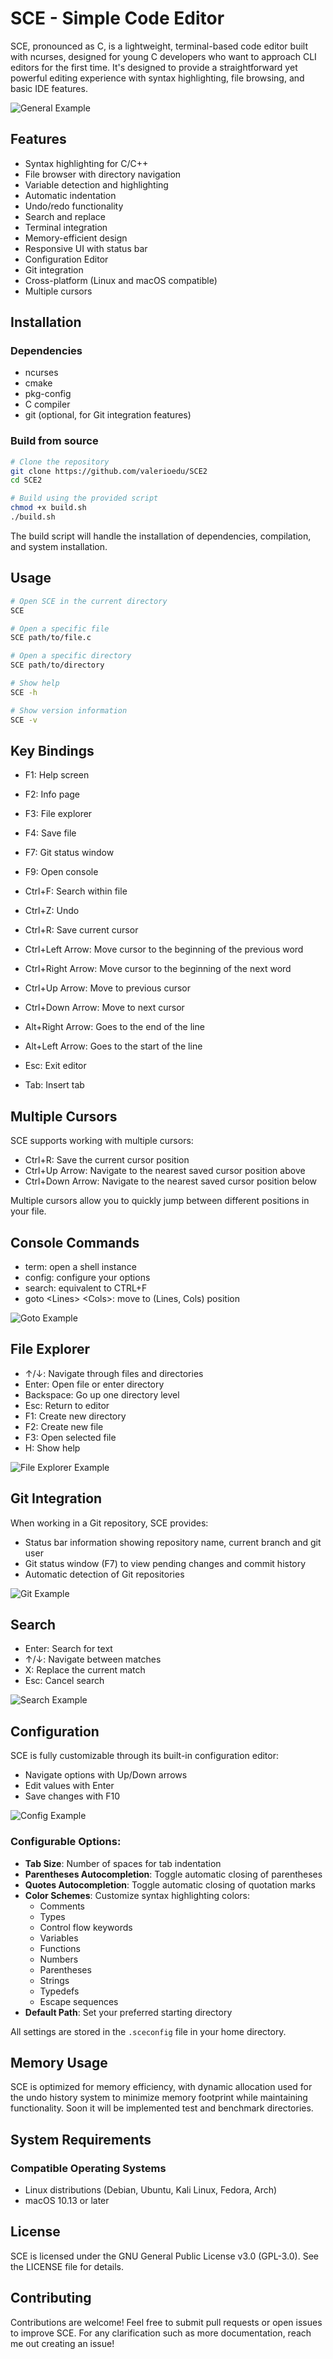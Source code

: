 # SCE - Simple Code Editor

SCE, pronounced as C, is a lightweight, terminal-based code editor built with ncurses, designed for young C developers who want to approach CLI editors for the first time. It's designed to provide a straightforward yet powerful editing experience with syntax highlighting, file browsing, and basic IDE features.

![General Example](screenshots/Screenshot%202025-06-08%20115935.png)

## Features

- Syntax highlighting for C/C++
- File browser with directory navigation
- Variable detection and highlighting
- Automatic indentation
- Undo/redo functionality
- Search and replace
- Terminal integration
- Memory-efficient design
- Responsive UI with status bar
- Configuration Editor
- Git integration
- Cross-platform (Linux and macOS compatible)
- Multiple cursors

## Installation

### Dependencies

- ncurses
- cmake
- pkg-config
- C compiler
- git (optional, for Git integration features)

### Build from source
```bash
# Clone the repository
git clone https://github.com/valerioedu/SCE2
cd SCE2

# Build using the provided script
chmod +x build.sh
./build.sh
```

The build script will handle the installation of dependencies, compilation, and system installation.

## Usage

```bash
# Open SCE in the current directory
SCE

# Open a specific file
SCE path/to/file.c

# Open a specific directory
SCE path/to/directory

# Show help
SCE -h

# Show version information
SCE -v
```

## Key Bindings

- F1: Help screen
- F2: Info page
- F3: File explorer
- F4: Save file
- F7: Git status window
- F9: Open console
- Ctrl+F: Search within file
- Ctrl+Z: Undo
- Ctrl+R: Save current cursor
- Ctrl+Left Arrow: Move cursor to the beginning of the previous word
- Ctrl+Right Arrow: Move cursor to the beginning of the next word
- Ctrl+Up Arrow: Move to previous cursor
- Ctrl+Down Arrow: Move to next cursor

- Alt+Right Arrow: Goes to the end of the line
- Alt+Left Arrow:  Goes to the start of the line
- Esc: Exit editor
- Tab: Insert tab

## Multiple Cursors

SCE supports working with multiple cursors:

- Ctrl+R: Save the current cursor position
- Ctrl+Up Arrow: Navigate to the nearest saved cursor position above
- Ctrl+Down Arrow: Navigate to the nearest saved cursor position below

Multiple cursors allow you to quickly jump between different positions in your file.

## Console Commands

- term: open a shell instance
- config: configure your options
- search: equivalent to CTRL+F
- goto \<Lines\> \<Cols\>: move to (Lines, Cols) position

![Goto Example](screenshots/Screenshot%202025-06-08%20114142.png)

## File Explorer

- ↑/↓: Navigate through files and directories
- Enter: Open file or enter directory
- Backspace: Go up one directory level
- Esc: Return to editor
- F1: Create new directory
- F2: Create new file
- F3: Open selected file
- H: Show help

![File Explorer Example](screenshots/Screenshot%202025-06-08%20114105.png)

## Git Integration

When working in a Git repository, SCE provides:

- Status bar information showing repository name, current branch and git user
- Git status window (F7) to view pending changes and commit history
- Automatic detection of Git repositories

![Git Example](screenshots/Screenshot%202025-06-08%20114123.png)

## Search

- Enter: Search for text
- ↑/↓: Navigate between matches
- X: Replace the current match
- Esc: Cancel search

![Search Example](screenshots/Screenshot%202025-06-08%20114201.png)

## Configuration

SCE is fully customizable through its built-in configuration editor:

- Navigate options with Up/Down arrows
- Edit values with Enter
- Save changes with F10

![Config Example](screenshots/Screenshot%202025-06-08%20114223.png)

### Configurable Options:

- **Tab Size**: Number of spaces for tab indentation
- **Parentheses Autocompletion**: Toggle automatic closing of parentheses
- **Quotes Autocompletion**: Toggle automatic closing of quotation marks
- **Color Schemes**: Customize syntax highlighting colors:
  - Comments
  - Types
  - Control flow keywords
  - Variables
  - Functions
  - Numbers
  - Parentheses
  - Strings
  - Typedefs
  - Escape sequences
- **Default Path**: Set your preferred starting directory

All settings are stored in the `.sceconfig` file in your home directory.

## Memory Usage

SCE is optimized for memory efficiency, with dynamic allocation used for the undo history system to minimize memory footprint while maintaining functionality. Soon it will be implemented test and benchmark directories.

## System Requirements

### Compatible Operating Systems
- Linux distributions (Debian, Ubuntu, Kali Linux, Fedora, Arch)
- macOS 10.13 or later

## License

SCE is licensed under the GNU General Public License v3.0 (GPL-3.0). See the LICENSE file for details.

## Contributing

Contributions are welcome! Feel free to submit pull requests or open issues to improve SCE. For any clarification such as more documentation, reach me out creating an issue!
